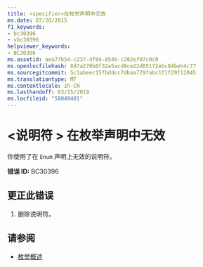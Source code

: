 ```yaml
---
title: <specifier>在枚举声明中无效
ms.date: 07/20/2015
f1_keywords:
- bc30396
- vbc30396
helpviewer_keywords:
- BC30396
ms.assetid: aea77b54-c237-4f04-854b-c282ef07c0c0
ms.openlocfilehash: 8d7a270b0f32a5acd8ce22d05172ebc84beb4c77
ms.sourcegitcommit: 5c1abeec15fbddcc7dbaa729fabc1f1f29f12045
ms.translationtype: MT
ms.contentlocale: zh-CN
ms.lasthandoff: 03/15/2019
ms.locfileid: "58049401"
---
```

# <a name="specifier-is-not-valid-on-an-enum-declaration"></a>\<说明符 > 在枚举声明中无效
你使用了在 `Enum` 声明上无效的说明符。  
  
 **错误 ID:** BC30396  
  
## <a name="to-correct-this-error"></a>更正此错误  
  
1.  删除说明符。  
  
## <a name="see-also"></a>请参阅

- [枚举概述](../../visual-basic/programming-guide/language-features/constants-enums/enumerations-overview.md)
